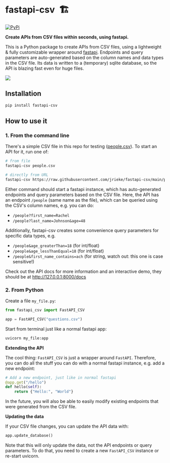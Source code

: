 # fastapi-csv &nbsp;🏗️

[![PyPi](https://img.shields.io/pypi/v/fastapi-csv)](https://pypi.org/project/fastapi-csv/)

**Create APIs from CSV files within seconds, using fastapi.**

This is a Python package to create APIs from CSV files, using a lightweight & 
fully customizable wrapper around [fastapi](https://fastapi.tiangolo.com/). Endpoints 
and query parameters are auto-generated based on the column names and data types in the 
CSV file. Its data is written to a (temporary) sqlite database, so the API is blazing 
fast even for huge files.

![](images/visual-demo.png)


## Installation

```bash
pip install fastapi-csv
```


## How to use it

### 1. From the command line

There's a simple CSV file in this repo for testing ([people.csv](people.csv)). To start
an API for it, run one of:

```bash
# from file
fastapi-csv people.csv

# directly from URL
fastapi-csv https://raw.githubusercontent.com/jrieke/fastapi-csv/main/people.csv
```

Either command should start a fastapi instance, which has auto-generated endpoints and 
query parameters based on the CSV file. Here, the API has an endpoint `/people` 
(same name as the file), which can be queried using the CSV's column names, e.g. you can 
do:

- `/people?first_name=Rachel`
- `/people?last_name=Johnson&age=48`
   
Additionally, fastapi-csv creates some convenience query parameters for specific data 
types, e.g. 

- `/people&age_greaterThan=18` (for int/float)
- `/people&age_lessThanEqual=18` (for int/float)
- `/people&first_name_contains=ach` (for string, watch out: this one is case sensitive!)

Check out the API docs for more information and an interactive demo, they should be at
<http://127.0.0.1:8000/docs>


### 2. From Python

Create a file `my_file.py`:

```python
from fastapi_csv import FastAPI_CSV

app = FastAPI_CSV("questions.csv")
```

Start from terminal just like a normal fastapi app:

```bash
uvicorn my_file:app
```

**Extending the API**

The cool thing: `FastAPI_CSV` is just a wrapper around `FastAPI`. Therefore, you can do 
all the stuff you can do with a normal fastapi instance, e.g. add a new endpoint:

```python
# Add a new endpoint, just like in normal fastapi
@app.get("/hello")
def hello(self):
    return {"Hello:", "World"}
```

In the future, you will also be able to easily modify existing endpoints that were 
generated from the CSV file.


**Updating the data**

If your CSV file changes, you can update the API data with:

```python
app.update_database()
```

Note that this will only update the data, not the API endpoints or query parameters. 
To do that, you need to create a new `FastAPI_CSV` instance or re-start uvicorn.
